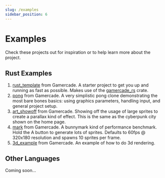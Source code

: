 ```yaml
---
slug: /examples
sidebar_position: 6
---
```


# Examples

Check these projects out for inspiration or to help learn more about the project.

## Rust Examples

1. [rust_template](https://github.com/gamercade-io/rust_template) from Gamercade. A starter project to get you up and running as fast as possible. Makes use of the [gamercade_rs](https://crates.io/crates/gamercade_rs) crate.
1. [pong](https://github.com/gamercade-io/gc_pong) from Gamercade. A very simplistic pong clone demonstrating the most bare bones basics: using graphics parameters, handling input, and general project setup.
1. [art_showoff](https://github.com/gamercade-io/gc_art_showoff) from Gamercade. Showing off the usage of large sprites to create a parallax kind of effect. This is the same as the cyberpunk city shown on the home page.
1. [mark](https://github.com/gamercade-io/gc_mark) from Gamercade. A bunnymark kind of performance benchmark. Hold the A button to generate lots of sprites. Defaults to 60fps @ 320x180 resolution and spawns 10 sprites per frame.
1. [3d_example](https://github.com/gamercade-io/3d_example) from Gamercade. An example of how to do 3d rendering.

## Other Languages

Coming soon...
